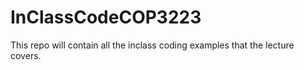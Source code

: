 # InClassCodeCOP3223
This repo will contain all the inclass coding examples that the lecture covers. 
